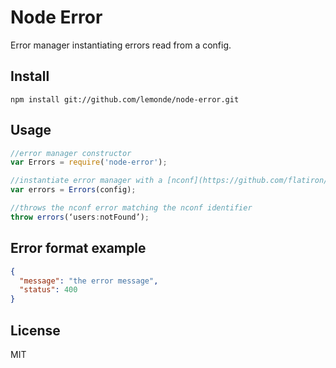 # Node Error

Error manager instantiating errors read from a config.

## Install

```
npm install git://github.com/lemonde/node-error.git
```

## Usage

```js
//error manager constructor
var Errors = require('node-error');

//instantiate error manager with a [nconf](https://github.com/flatiron/nconf)
var errors = Errors(config);

//throws the nconf error matching the nconf identifier
throw errors(‘users:notFound’);

```

## Error format example

```json
{
  "message": "the error message",
  "status": 400
}
```

## License

MIT
